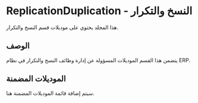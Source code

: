 # ReplicationDuplication - النسخ والتكرار

هذا المجلد يحتوي على موديلات قسم النسخ والتكرار.

## الوصف

يتضمن هذا القسم الموديلات المسؤولة عن إدارة وظائف النسخ والتكرار في نظام ERP.

## الموديلات المضمنة

سيتم إضافة قائمة الموديلات المضمنة هنا.
